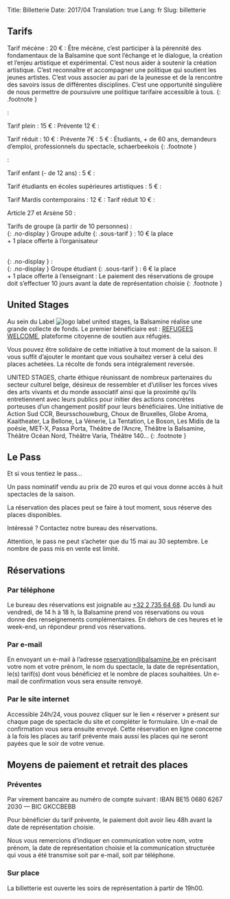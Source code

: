 Title: Billetterie
Date: 2017/04
Translation: true
Lang: fr
Slug: billetterie

## Tarifs

Tarif mécène
:  20 €
:  Être mécène, c’est participer à la pérennité des fondamentaux de la Balsamine que sont l’échange et le dialogue, la création et l’enjeu artistique et expérimental.
C’est nous aider à soutenir la création artistique. C’est reconnaître et accompagner une politique qui soutient les jeunes artistes.
C’est vous associer au pari de la jeunesse et de la rencontre des savoirs issus de différentes disciplines.
C’est une opportunité singulière de nous permettre de poursuivre une politique tarifaire accessible à tous.
{: .footnote }

:  <br/>

Tarif plein
:  15 €
:  Prévente 12 €
:  <br/>

Tarif réduit
:  10 €
:  Prévente 7€
:  5 €
:  Étudiants, + de 60 ans, demandeurs d’emploi, professionnels du spectacle, schaerbeekois
{: .footnote }

:  <br/>

Tarif enfant (- de 12 ans)
:  5 €
:  <br/>

Tarif étudiants en écoles supérieures artistiques
:  5 €
:  <br/>

Tarif Mardis contemporains
:  12 €
:  Tarif réduit 10 €
:  <br/>

Article 27 et Arsène 50
:  <br/>

Tarifs de groupe (à partir de 10 personnes)
:  <br/> {: .no-display }
Groupe adulte {: .sous-tarif }
:  10 € la place<br/> + 1 place offerte à l’organisateur

<br/> {: .no-display }
:  <br/> {: .no-display }
Groupe étudiant {: .sous-tarif }
:  6 € la place<br/> + 1 place offerte à l’enseignant
:  Le paiement des réservations de groupe doit s’effectuer 10 jours avant la date de représentation choisie
{: .footnote }


## United Stages

Au sein du Label ![logo label united stages](/images/label-united-stages-mini.png), la Balsamine réalise une grande collecte de fonds. Le premier bénéficiaire est : [REFUGEES WELCOME](http://www.bxlrefugees.be), plateforme citoyenne de soutien aux réfugiés.

Vous pouvez être solidaire de cette initiative à tout moment de la saison. Il vous suffit d’ajouter le montant que vous souhaitez verser à celui des places achetées. La récolte de fonds sera intégralement reversée.

UNITED STAGES, charte éthique réunissant de nombreux partenaires du secteur culturel belge, désireux de ressembler et d’utiliser les forces vives des arts vivants et du monde associatif ainsi que la proximité qu’ils entretiennent avec leurs publics pour initier des actions concrètes porteuses d’un changement positif pour leurs bénéficiaires. Une initiative de Action Sud CCR, Beursschouwburg, Choux de Bruxelles, Globe Aroma, Kaaitheater, La Bellone, La Vénerie, La Tentation, Le Boson, Les Midis de la poésie, MET-X, Passa Porta, Théâtre de l’Ancre, Théâtre la Balsamine, Théâtre Océan Nord, Théâtre Varia, Théâtre 140…
{: .footnote }

## Le Pass

Et si vous tentiez le pass…

Un pass nominatif vendu au prix de 20 euros et qui vous donne accès à huit spectacles de la saison.

La réservation des places peut se faire à tout moment, sous réserve des places disponibles.

Intéressé ? Contactez notre bureau des réservations.

Attention, le pass ne peut s’acheter que du 15 mai au 30 septembre. Le nombre de pass mis en vente est limité.

## Réservations

### Par téléphone

Le bureau des réservations est joignable au [+32 2 735 64 68](tel:+3227356468). Du lundi au vendredi, de 14 h à 18 h, la Balsamine prend vos réservations ou vous donne des renseignements complémentaires. En dehors de ces heures et le week-end, un répondeur prend vos réservations.

### Par e-mail

En envoyant un e-mail à l’adresse [&#114;&#101;&#115;&#101;&#114;&#118;&#097;&#116;&#105;&#111;&#110;&#064;&#098;&#097;&#108;&#115;&#097;&#109;&#105;&#110;&#101;&#046;&#098;&#101;](mailto:&#114;&#101;&#115;&#101;&#114;&#118;&#097;&#116;&#105;&#111;&#110;&#064;&#098;&#097;&#108;&#115;&#097;&#109;&#105;&#110;&#101;&#046;&#098;&#101;) en précisant votre nom et votre prénom, le nom du spectacle, la date de représentation, le(s) tarif(s) dont vous bénéficiez et le nombre de places souhaitées. Un e-mail de confirmation vous sera ensuite renvoyé.

### Par le site internet

Accessible 24h/24, vous pouvez cliquer sur le lien « réserver » présent sur chaque page de spectacle du site et compléter le formulaire. Un e-mail de confirmation vous sera ensuite envoyé. Cette réservation en ligne concerne à la fois les places au tarif prévente mais aussi les places qui ne seront payées que le soir de votre venue.

## Moyens de paiement et retrait des places

### Préventes

Par virement bancaire au numéro de compte suivant : IBAN BE15 0680 6267 2030 — BIC GKCCBEBB

Pour bénéficier du tarif prévente, le paiement doit avoir lieu 48h avant la date de représentation choisie.

Nous vous remercions d’indiquer en communication votre nom, votre prénom, la date de représentation choisie et la communication structurée qui vous a été transmise soit par e-mail, soit par téléphone.

### Sur place

La billetterie est ouverte les soirs de représentation à partir de 19h00.

